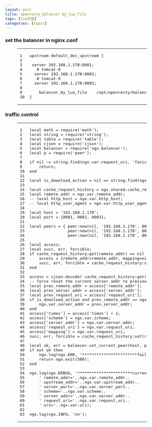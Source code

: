 ```yaml
---
layout: post
title: openresty_balancer_by_lua_file 
tags: [lua文章]
categories: [topic]
---
```

<h3 id="set-the-balancer-in-nginx-conf"><a href="#set-the-balancer-in-nginx-conf" class="headerlink" title="set the balancer in nginx.conf"></a>set the balancer in nginx.conf</h3><figure class="highlight bash"><table><tbody><tr><td class="gutter"><pre><span class="line">1</span><br/><span class="line">2</span><br/><span class="line">3</span><br/><span class="line">4</span><br/><span class="line">5</span><br/><span class="line">6</span><br/><span class="line">7</span><br/><span class="line">8</span><br/><span class="line">9</span><br/><span class="line">10</span><br/></pre></td><td class="code"><pre><span class="line">upstream default_doc_upstream {</span><br/><span class="line">	</span><br/><span class="line">	server 192.168.1.170:8081;</span><br/><span class="line">	<span class="comment"># tomcat-8</span></span><br/><span class="line">	server 192.168.1.170:8082;</span><br/><span class="line">	<span class="comment"># tomcat-9</span></span><br/><span class="line">	server 192.168.1.170:8083;</span><br/><span class="line"></span><br/><span class="line">	balancer_by_lua_file	/opt/openresty/balancer.lua;</span><br/><span class="line">}</span><br/></pre></td></tr></tbody></table></figure>
<h3 id="traffic-control"><a href="#traffic-control" class="headerlink" title="traffic control"></a>traffic control</h3><figure class="highlight lua"><table><tbody><tr><td class="gutter"><pre><span class="line">1</span><br/><span class="line">2</span><br/><span class="line">3</span><br/><span class="line">4</span><br/><span class="line">5</span><br/><span class="line">6</span><br/><span class="line">7</span><br/><span class="line">8</span><br/><span class="line">9</span><br/><span class="line">10</span><br/><span class="line">11</span><br/><span class="line">12</span><br/><span class="line">13</span><br/><span class="line">14</span><br/><span class="line">15</span><br/><span class="line">16</span><br/><span class="line">17</span><br/><span class="line">18</span><br/><span class="line">19</span><br/><span class="line">20</span><br/><span class="line">21</span><br/><span class="line">22</span><br/><span class="line">23</span><br/><span class="line">24</span><br/><span class="line">25</span><br/><span class="line">26</span><br/><span class="line">27</span><br/><span class="line">28</span><br/><span class="line">29</span><br/><span class="line">30</span><br/><span class="line">31</span><br/><span class="line">32</span><br/><span class="line">33</span><br/><span class="line">34</span><br/><span class="line">35</span><br/><span class="line">36</span><br/><span class="line">37</span><br/><span class="line">38</span><br/><span class="line">39</span><br/><span class="line">40</span><br/><span class="line">41</span><br/><span class="line">42</span><br/><span class="line">43</span><br/><span class="line">44</span><br/><span class="line">45</span><br/><span class="line">46</span><br/><span class="line">47</span><br/><span class="line">48</span><br/><span class="line">49</span><br/><span class="line">50</span><br/><span class="line">51</span><br/><span class="line">52</span><br/><span class="line">53</span><br/><span class="line">54</span><br/><span class="line">55</span><br/><span class="line">56</span><br/><span class="line">57</span><br/><span class="line">58</span><br/><span class="line">59</span><br/><span class="line">60</span><br/><span class="line">61</span><br/><span class="line">62</span><br/><span class="line">63</span><br/></pre></td><td class="code"><pre><span class="line"><span class="keyword">local</span> <span class="built_in">math</span> = <span class="built_in">require</span>(<span class="string">&#39;math&#39;</span>);</span><br/><span class="line"><span class="keyword">local</span> <span class="built_in">string</span> = <span class="built_in">require</span>(<span class="string">&#39;string&#39;</span>);</span><br/><span class="line"><span class="keyword">local</span> <span class="built_in">table</span> = <span class="built_in">require</span>(<span class="string">&#39;table&#39;</span>);</span><br/><span class="line"><span class="keyword">local</span> cjson = <span class="built_in">require</span>(<span class="string">&#39;cjson&#39;</span>);</span><br/><span class="line"><span class="keyword">local</span> balancer = <span class="built_in">require</span>(<span class="string">&#39;ngx.balancer&#39;</span>);</span><br/><span class="line"><span class="keyword">local</span> p = <span class="built_in">require</span>(<span class="string">&#39;peer&#39;</span>);</span><br/><span class="line"></span><br/><span class="line"><span class="keyword">if</span> <span class="literal">nil</span> ~= <span class="built_in">string</span>.<span class="built_in">find</span>(ngx.var.request_uri, <span class="string">&#39;favicon.ico&#39;</span>) <span class="keyword">then</span></span><br/><span class="line">    <span class="keyword">return</span>;</span><br/><span class="line"><span class="keyword">end</span></span><br/><span class="line"></span><br/><span class="line"><span class="keyword">local</span> is_download_action = <span class="literal">nil</span> == <span class="built_in">string</span>.<span class="built_in">find</span>(ngx.var.request_uri, <span class="string">&#39;docs/&#39;</span>);</span><br/><span class="line"></span><br/><span class="line"><span class="keyword">local</span> cache_request_history = ngx.shared.cache_request_history;</span><br/><span class="line"><span class="keyword">local</span> remote_addr = ngx.var.remote_addr;</span><br/><span class="line"><span class="comment">-- local http_host = ngx.var.http_host;</span></span><br/><span class="line"><span class="comment">-- local http_user_agent = ngx.var.http_user_agent;</span></span><br/><span class="line"></span><br/><span class="line"><span class="keyword">local</span> host = <span class="string">&#39;192.168.1.170&#39;</span>;</span><br/><span class="line"><span class="keyword">local</span> port = {<span class="number">8081</span>, <span class="number">8082</span>, <span class="number">8083</span>};</span><br/><span class="line"></span><br/><span class="line"><span class="keyword">local</span> peers = { peer:new(<span class="literal">nil</span>, <span class="string">&#39;192.168.1.170&#39;</span>, <span class="number">8081</span>),</span><br/><span class="line">                peer:new(<span class="literal">nil</span>, <span class="string">&#39;192.168.1.170&#39;</span>, <span class="number">8082</span>),</span><br/><span class="line">                peer:new(<span class="literal">nil</span>, <span class="string">&#39;192.168.1.170&#39;</span>, <span class="number">8083</span>)};</span><br/><span class="line"></span><br/><span class="line"><span class="keyword">local</span> access;</span><br/><span class="line"><span class="keyword">local</span> succ, err, forcible;</span><br/><span class="line"><span class="keyword">if</span> cache_request_history:get(remote_addr) == <span class="literal">nil</span> <span class="keyword">then</span></span><br/><span class="line">    access = {remote_addr=remote_addr, mapping=<span class="literal">nil</span>, times=<span class="number">0</span>, scheme=<span class="literal">nil</span>, server_addr=<span class="literal">nil</span>, request_uri=<span class="literal">nil</span>};</span><br/><span class="line">    succ, err, forcible = cache_request_history:set(remote_addr, cjson.encode(access));</span><br/><span class="line"><span class="keyword">end</span></span><br/><span class="line"></span><br/><span class="line">access = cjson.decode( cache_request_history:get(remote_addr) );</span><br/><span class="line"><span class="comment">-- force reset the current server_addr to previous server_addr if</span></span><br/><span class="line"><span class="keyword">local</span> prev_remote_addr = access[<span class="string">&#39;remote_addr&#39;</span>];</span><br/><span class="line"><span class="keyword">local</span> prev_server_addr = access[<span class="string">&#39;server_addr&#39;</span>];</span><br/><span class="line"><span class="keyword">local</span> prev_request_uri = access[<span class="string">&#39;request_uri&#39;</span>];</span><br/><span class="line"><span class="keyword">if</span> is_download_action <span class="keyword">and</span> prev_remote_addr == ngx.var.remote_addr <span class="keyword">and</span> prev_request_uri == ngx.var.request_uri <span class="keyword">then</span></span><br/><span class="line">    ngx.var.server_addr = prev_server_addr;</span><br/><span class="line"><span class="keyword">end</span></span><br/><span class="line">access[<span class="string">&#39;times&#39;</span>] = access[<span class="string">&#39;times&#39;</span>] + <span class="number">1</span>;</span><br/><span class="line">access[<span class="string">&#39;scheme&#39;</span>] = ngx.var.scheme;</span><br/><span class="line">access[<span class="string">&#39;server_addr&#39;</span>] = ngx.var.server_addr;</span><br/><span class="line">access[<span class="string">&#39;request_uri&#39;</span>] = ngx.var.request_uri;</span><br/><span class="line">access[<span class="string">&#39;mapping&#39;</span>] = ngx.var.request_uri;</span><br/><span class="line">succ, err, forcible = cache_request_history:set(remote_addr, cjson.encode(access));</span><br/><span class="line"></span><br/><span class="line"><span class="keyword">local</span> ok, err = balancer.set_current_peer(host, port[<span class="built_in">math</span>.<span class="built_in">random</span>(#port)]);</span><br/><span class="line"><span class="keyword">if</span> <span class="keyword">not</span> ok <span class="keyword">then</span></span><br/><span class="line">    ngx.<span class="built_in">log</span>(ngx.ERR, <span class="string">&#39;***********************failed to set the current peer: &#39;</span>, err);</span><br/><span class="line">    <span class="keyword">return</span> ngx.<span class="built_in">exit</span>(<span class="number">500</span>);</span><br/><span class="line"><span class="keyword">end</span></span><br/><span class="line"></span><br/><span class="line">ngx.<span class="built_in">log</span>(ngx.DEBUG, <span class="string">&#39;***********************current peer &#39;</span>,</span><br/><span class="line">    <span class="string">&#39; remote_addr=&#39;</span>..ngx.var.remote_addr..</span><br/><span class="line">    <span class="string">&#39; upstream_addr=&#39;</span>..ngx.var.upstream_addr..</span><br/><span class="line">    <span class="string">&#39; server_port=&#39;</span>..ngx.var.server_port..</span><br/><span class="line">    <span class="string">&#39; scheme=&#39;</span>..ngx.var.scheme..</span><br/><span class="line">    <span class="string">&#39; server_addr=&#39;</span>..ngx.var.server_addr..</span><br/><span class="line">    <span class="string">&#39; request_uri=&#39;</span>..ngx.var.request_uri..</span><br/><span class="line">    <span class="string">&#39; uri=&#39;</span>..ngx.var.uri);</span><br/><span class="line"></span><br/><span class="line">ngx.<span class="built_in">log</span>(ngx.INFO, <span class="string">&#39;nn&#39;</span>);</span><br/></pre></td></tr></tbody></table></figure>